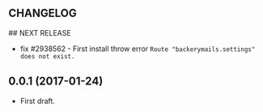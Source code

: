 CHANGELOG
---------

## NEXT RELEASE
 - fix #2938562 - First install throw error `Route "backerymails.settings" does not exist.`

## 0.0.1 (2017-01-24)
 - First draft.
